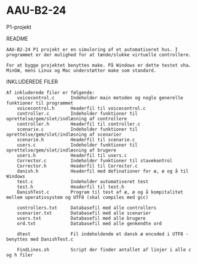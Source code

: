 AAU-B2-24
=========
P1-projekt

README

	AAU-B2-24 P1 projekt er en simulering af et automatiseret hus. I programmet er der mulighed for at tænde/slukke virtuelle controllere.
	
	For at bygge projektet benyttes make. På Windows er dette testet vha. MinGW, mens Linux og Mac understøtter make som standard.
	
INKLUDEREDE FILER

	Af inkluderede filer er følgende:
		voicecontrol.c		Indeholder main metoden og nogle generelle funktioner til programmet
		voicecontrol.h		Headerfil til voicecontrol.c
		controller.c		Indeholder funktioner til oprettelse/gem/slet/indlæsning af controllere
		controller.h		Headerfil til controller.c
		scenarie.c			Indeholder funktioner til oprettelse/gem/slet/indlæsning af scenarier
		scenarie.h			Headerfil til scenarie.c
		users.c				Indeholder funktioner til oprettelse/gem/slet/indlæsning af brugere
		users.h				Headerfil til users.c
		Corrector.c			Indeholder funktioner til stavekontrol
		Corrector.h			Headerfil til Corrector.c
		danish.h			Headerfil med definationer for æ, ø og å til Windows
		test.c				Indeholder automatiseret test
		test.h				Headerfil til test.h
		DanishTest.c		Program til test af æ, ø og å kompitalitet mellem operativsystem og UTF8 (skal compiles med gcc)
		
		controllers.txt		Databasefil med alle controllers
		scenarier.txt		Databasefil med alle scenarier
		users.txt			Databasefil med alle brugere
		ord.txt				Databasefil med alle genkendte ord
		
		dtest				Fil indeholdende et dansk æ encoded i UTF8 - benyttes med DanishTest.c
		
		FindLines.sh		Script der finder antallet af linjer i alle c og h filer